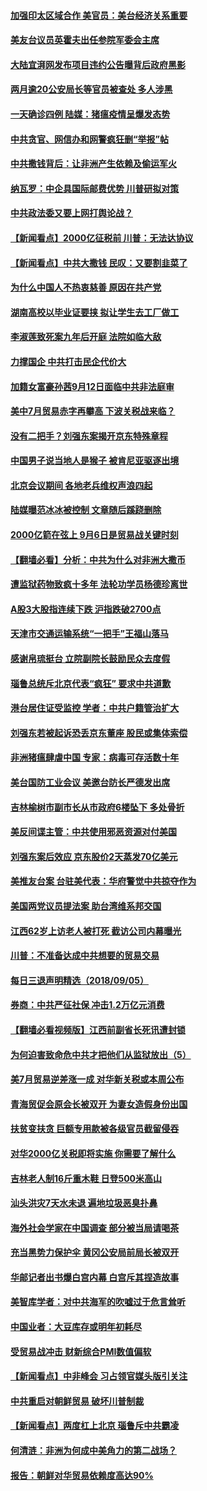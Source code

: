 #### [加强印太区域合作 美官员：美台经济关系重要](../pages/nsc413/n10696591.md) 

#### [美友台议员英霍夫出任参院军委会主席](../pages/nsc413/n10696472.md) 

#### [大陆宜湃网发布项目违约公告曝背后政府黑影](../pages/nsc413/n10696245.md) 

#### [两月逾20公安局长等官员被查处 多人涉黑](../pages/nsc413/n10695671.md) 

#### [一天确诊四例 陆媒：猪瘟疫情呈爆发态势](../pages/nsc413/n10696205.md) 

#### [中共贪官、网信办和网警疯狂删“举报”帖](../pages/nsc413/n10696105.md) 

#### [中共撒钱背后：让非洲产生依赖及偷运军火](../pages/nsc413/n10695954.md) 

#### [纳瓦罗：中企具国际邮费优势 川普研拟对策](../pages/nsc413/n10696053.md) 

#### [中共政法委又要上网打舆论战？](../pages/nsc413/n10695230.md) 

#### [【新闻看点】2000亿征税前 川普：无法达协议](../pages/nsc413/n10695801.md) 

#### [【新闻看点】中共大撒钱 民叹：又要割韭菜了](../pages/nsc413/n10695805.md) 

#### [为什么中国人不热衷慈善 原因在共产党](../pages/nsc413/n10695931.md) 

#### [湖南高校以毕业证要挟 拟让学生去工厂做工](../pages/nsc413/n10695870.md) 

#### [李淑莲致死案九年后开庭 法院如临大敌](../pages/nsc413/n10695540.md) 

#### [力撑国企 中共打击民企代价大](../pages/nsc413/n10695608.md) 

#### [加籍女富豪孙茜9月12日面临中共非法庭审](../pages/nsc413/n10695692.md) 

#### [美中7月贸易赤字再攀高 下波关税战来临？](../pages/nsc413/n10695646.md) 

#### [没有二把手？刘强东案揭开京东特殊章程](../pages/nsc413/n10695650.md) 

#### [中国男子说当地人是猴子 被肯尼亚驱逐出境](../pages/nsc413/n10695657.md) 

#### [北京会议期间 各地老兵维权声浪四起](../pages/nsc413/n10694159.md) 

#### [陆媒曝范冰冰被控制 文章随后蹊跷删除](../pages/nsc413/n10695466.md) 

#### [2000亿箭在弦上 9月6日是贸易战关键时刻](../pages/nsc413/n10695535.md) 

#### [【翻墙必看】分析：中共为什么对非洲大撒币](../pages/nsc413/n10693824.md) 

#### [遭监狱药物致疯十多年 法轮功学员杨德珍离世](../pages/nsc413/n10695127.md) 

#### [A股3大股指连续下跌 沪指跌破2700点](../pages/nsc413/n10694230.md) 

#### [天津市交通运输系统“一把手”王福山落马](../pages/nsc413/n10694787.md) 

#### [感谢帛琉挺台 立院副院长鼓励民众去度假](../pages/nsc413/n10695140.md) 

#### [瑙鲁总统斥北京代表“疯狂” 要求中共道歉](../pages/nsc413/n10694926.md) 

#### [港台居住证受监控 学者：中共户籍管治扩大](../pages/nsc413/n10693423.md) 

#### [刘强东若被起诉恐丢京东董座 股民或集体索偿](../pages/nsc413/n10694584.md) 

#### [非洲猪瘟肆虐中国 专家：病毒可存活数十年](../pages/nsc413/n10694335.md) 

#### [美台国防工业会议 美邀台防长严德发出席](../pages/nsc413/n10694591.md) 

#### [吉林榆树市副市长从市政府6楼坠下 多处骨折](../pages/nsc413/n10694472.md) 

#### [美反间谍主管：中共使用邪恶资源对付美国](../pages/nsc413/n10693173.md) 

#### [刘强东案后效应 京东股价2天蒸发70亿美元](../pages/nsc413/n10693764.md) 

#### [美推友台案 台驻美代表：华府警觉中共掠夺作为](../pages/nsc413/n10694129.md) 

#### [美国两党议员提法案 助台湾维系邦交国](../pages/nsc413/n10693904.md) 

#### [江西62岁上访老人被打死 截访公司内幕曝光](../pages/nsc413/n10693869.md) 

#### [川普：不准备达成中共想要的贸易交易](../pages/nsc413/n10694075.md) 

#### [每日三退声明精选（2018/09/05）](../pages/nsc413/n10694011.md) 

#### [券商：中共严征社保 冲击1.2万亿元消费](../pages/nsc413/n10693597.md) 

#### [【翻墙必看视频版】江西前副省长死讯遭封锁](../pages/nsc413/n10691223.md) 

#### [为何迫害致命危中共才把他们从监狱放出（5）](../pages/nsc413/n10678501.md) 

#### [美7月贸易逆差涨一成 对华新关税或本周公布](../pages/nsc413/n10693607.md) 

#### [青海贸促会原会长被双开 为妻女造假身份出国](../pages/nsc413/n10693588.md) 

#### [扶贫变扶贪 巨额专用款被各级官员截留侵吞](../pages/nsc413/n10693457.md) 

#### [对华2000亿关税即将实施 你需要了解什么](../pages/nsc413/n10693611.md) 

#### [吉林老人制16斤重木鞋 日登500米高山](../pages/nsc413/n10693516.md) 

#### [汕头洪灾7天水未退 遍地垃圾恶臭扑鼻](../pages/nsc413/n10693415.md) 

#### [海外社会学家在中国调查 部分被当局请喝茶](../pages/nsc413/n10693462.md) 

#### [充当黑势力保护伞 黄冈公安局前局长被双开](../pages/nsc413/n10693399.md) 

#### [华邮记者出书爆白宫内幕 白宫斥其捏造故事](../pages/nsc413/n10693043.md) 

#### [美智库学者：对中共海军的吹嘘过于危言耸听](../pages/nsc413/n10693219.md) 

#### [中国业者：大豆库存或明年初耗尽](../pages/nsc413/n10693184.md) 

#### [受贸易战冲击  财新综合PMI数值偏软](../pages/nsc413/n10693029.md) 

#### [【新闻看点】中非峰会 习占领官媒头版引关注](../pages/nsc413/n10693191.md) 

#### [中共重启对朝鲜贸易 破坏川普制裁](../pages/nsc413/n10693294.md) 

#### [【新闻看点】两度杠上北京 瑙鲁斥中共霸凌](../pages/nsc413/n10693058.md) 

#### [何清涟：非洲为何成中美角力的第二战场？](../pages/nsc413/n10692919.md) 

#### [报告：朝鲜对华贸易依赖度高达90%](../pages/nsc413/n10693169.md) 

